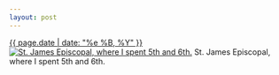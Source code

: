 ```yaml
---
layout: post
---
```


<p>
  <time><a href="/230">{{ page.date | date: "%e %B, %Y" }}</a></time>
  <a href="/230"><img src="{{ site.assets_url }}/230-640.jpg" srcset="{{ site.assets_url }}/230-1280.jpg 1280w, {{ site.assets_url }}/230-960.jpg 960w, {{ site.assets_url }}/230-640.jpg 640w, {{ site.assets_url }}/230-320.jpg 320w" sizes="(min-width: 700px) 50vw, calc(100vw - 2rem)" alt="St. James Episcopal, where I spent 5th and 6th." /></a>
  <span>St. James Episcopal, where I spent 5th and 6th.</span>
</p>

